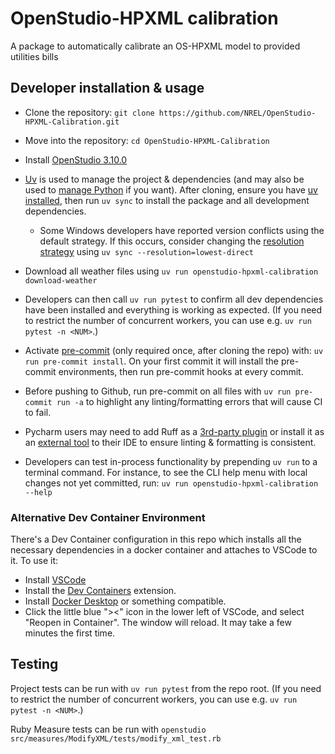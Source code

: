 # OpenStudio-HPXML calibration

A package to automatically calibrate an OS-HPXML model to provided utilities bills

## Developer installation & usage

- Clone the repository: `git clone https://github.com/NREL/OpenStudio-HPXML-Calibration.git`
- Move into the repository: `cd OpenStudio-HPXML-Calibration`
- Install [OpenStudio 3.10.0](https://github.com/NREL/OpenStudio/releases/tag/v3.10.0)

- [Uv](https://docs.astral.sh/uv/) is used to manage the project & dependencies (and may also be used to [manage Python](https://docs.astral.sh/uv/guides/install-python/) if you want). After cloning, ensure you have
[uv installed](https://docs.astral.sh/uv/getting-started/installation/), then run `uv sync` to install the package and all development dependencies.
  - Some Windows developers have reported version conflicts using the default strategy. If this occurs, consider changing the [resolution strategy](https://docs.astral.sh/uv/concepts/resolution/#resolution-strategy) using `uv sync --resolution=lowest-direct`
- Download all weather files using `uv run openstudio-hpxml-calibration download-weather`
- Developers can then call `uv run pytest` to confirm all dev dependencies have been installed and everything is working as expected. (If you need to restrict the number of concurrent workers, you can use e.g. `uv run pytest -n <NUM>`.)
- Activate [pre-commit](https://pre-commit.com/) (only required once, after cloning the repo) with: `uv run pre-commit install`. On your first commit it will install the pre-commit environments, then run pre-commit hooks at every commit.
- Before pushing to Github, run pre-commit on all files with `uv run pre-commit run -a` to highlight any linting/formatting errors that will cause CI to fail.
- Pycharm users may need to add Ruff as a [3rd-party plugin](https://docs.astral.sh/ruff/editors/setup/#via-third-party-plugin) or install it as an [external tool](https://docs.astral.sh/ruff/editors/setup/#pycharm) to their IDE to ensure linting & formatting is consistent.
- Developers can test in-process functionality by prepending `uv run` to a terminal command. For instance, to see the CLI help menu with local changes not yet committed, run: `uv run openstudio-hpxml-calibration --help`

### Alternative Dev Container Environment

There's a Dev Container configuration in this repo which installs all the necessary dependencies in a docker container and attaches to VSCode to it. To use it:

- Install [VSCode](https://code.visualstudio.com/)
- Install the [Dev Containers](https://marketplace.visualstudio.com/items?itemName=ms-vscode-remote.remote-containers) extension.
- Install [Docker Desktop](https://www.docker.com/products/docker-desktop/) or something compatible.
- Click the little blue "><" icon in the lower left of VSCode, and select "Reopen in Container". The window will reload. It may take a few minutes the first time.

## Testing

Project tests can be run with `uv run pytest` from the repo root. (If you need to restrict the number of concurrent workers, you can use e.g. `uv run pytest -n <NUM>`.)

Ruby Measure tests can be run with `openstudio src/measures/ModifyXML/tests/modify_xml_test.rb`
